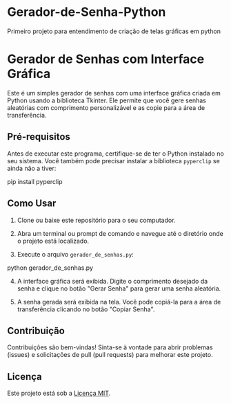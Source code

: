 # Gerador-de-Senha-Python
Primeiro projeto para entendimento de criação de telas gráficas em python

# Gerador de Senhas com Interface Gráfica

Este é um simples gerador de senhas com uma interface gráfica criada em Python usando a biblioteca Tkinter. Ele permite que você gere senhas aleatórias com comprimento personalizável e as copie para a área de transferência.

## Pré-requisitos

Antes de executar este programa, certifique-se de ter o Python instalado no seu sistema. Você também pode precisar instalar a biblioteca `pyperclip` se ainda não a tiver:

pip install pyperclip

## Como Usar

1. Clone ou baixe este repositório para o seu computador.

2. Abra um terminal ou prompt de comando e navegue até o diretório onde o projeto está localizado.

3. Execute o arquivo `gerador_de_senhas.py`:

python gerador_de_senhas.py


4. A interface gráfica será exibida. Digite o comprimento desejado da senha e clique no botão "Gerar Senha" para gerar uma senha aleatória.

5. A senha gerada será exibida na tela. Você pode copiá-la para a área de transferência clicando no botão "Copiar Senha".

## Contribuição

Contribuições são bem-vindas! Sinta-se à vontade para abrir problemas (issues) e solicitações de pull (pull requests) para melhorar este projeto.

## Licença

Este projeto está sob a [Licença MIT](LICENSE).
